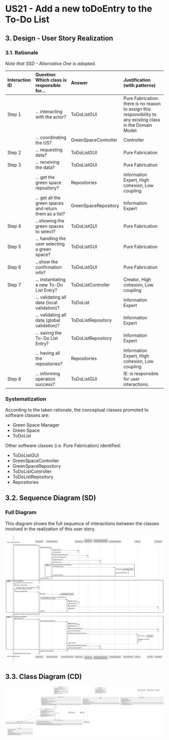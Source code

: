 # US21 - Add a new toDoEntry to the To-Do List

## 3. Design - User Story Realization

### 3.1. Rationale

*Note that SSD - Alternative One is adopted.*

| Interaction ID | Question: Which class is responsible for...           | Answer                 | Justification (with patterns)                                                                                 |
|:--------------|:------------------------------------------------------|:-----------------------|:--------------------------------------------------------------------------------------------------------------|
| Step 1  		    | 	... interacting with the actor?                      | ToDoListGUI            | Pure Fabrication: there is no reason to assign this responsibility to any existing class in the Domain Model. |
| 			  	        | 	... coordinating the US?                             | GreenSpaceController   | Controller                                                                                                    |
| Step 2  		    | 	... requesting data?                                 | ToDoListGUI            | Pure Fabrication                                                                                              |
| Step 3			     | ... receiving the data?                               | ToDoListGUI            | Pure Fabrication                                                                                              |
| 			  		       | ... get the green space repository?					            | Repositories           | Information Expert, High cohesion, Low coupling                                                               |
| 			  		       | ... get all the green spaces and return them as a list? | GreenSpaceRepository   | Information Expert                                                                                            |
| Step 4  		    | 	...showing the green spaces to select?						           | ToDoListGUI            | Pure Fabrication                                                                                              |
| Step 5  		    | ... handling the user selecting a green space?         | ToDoListGUI            | Pure Fabrication                                                                                              |
| Step 6  		    | 	...show the confirmation info?                       | ToDoListGUI            | Pure Fabrication                                                                                              |
| Step 7  		    | 	... instantiating a new To-Do List Entry?            | ToDoListController     | Creator, High cohesion, Low coupling                                                                          |
| 		            | 	... validating all data (local validation)?          | ToDoList               | Information Expert                                                                                            |
| 			  		       | 	... validating all data (global validation)?         | ToDoListRepository     | Information Expert                                                                                     |
| 			  		       | 	... saving the To-Do List Entry?                     | ToDoListRepository     | Information Expert                                                                                       |
|               | ... having all the repositories?                      | Repositories           |  Information Expert, High cohesion, Low coupling                                                                                                        |
| Step 8  		    | 	... informing operation success?                     | ToDoListGUI            | IE: is responsible for user interactions.                                                                     |

### Systematization ##

According to the taken rationale, the conceptual classes promoted to software classes are:

* Green Space Manager
* Green Space
* ToDoList

Other software classes (i.e. Pure Fabrication) identified:

* ToDoListGUI
* GreenSpaceController
* GreenSpaceRepository
* ToDoListController
* ToDoListRepository
* Repositories


## 3.2. Sequence Diagram (SD)

### Full Diagram

This diagram shows the full sequence of interactions between the classes involved in the realization of this user story.

![Sequence Diagram - Full](svg/us21-sequence-diagram-full.svg)

## 3.3. Class Diagram (CD)

![Class Diagram](svg/us21-class-diagram.svg)